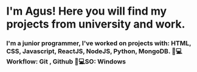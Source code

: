 <div id="header" aling="center"> 
    <img href="https://giphy.com/gifs/code-coding-seamless-xT9IgzoKnwFNmISR8I" />
    <h1 aling="center">I'm Agus! Here you will find my projects from university and work.</h1>
    <h3>
      I'm a junior programmer, I've worked on projects with: HTML, CSS, Javascript, ReactJS, NodeJS, Python, MongoDB.
      🧑💻Workflow: Git , Github
      🧑💻SO: Windows
    </h3>
  
</div>




